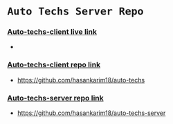 # `Auto Techs Server Repo`

### [Auto-techs-client live link]()
- 



### [Auto-techs-client repo link](https://github.com/hasankarim18/auto-techs)
- https://github.com/hasankarim18/auto-techs


### [Auto-techs-server repo link](https://github.com/hasankarim18/auto-techs-server)
- https://github.com/hasankarim18/auto-techs-server

